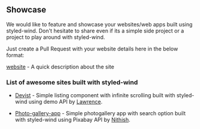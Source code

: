 ## Showcase

We would like to feature and showcase your websites/web apps built using styled-wind. Don't hesitate to share even if its a simple side project or a project to play around with styled-wind.

Just create a Pull Request with your website details here in the below format: 

[website](url) - A quick description about the site

### List of awesome sites built with styled-wind

- [Devist](https://elated-murdock-7486e9.netlify.app/) - Simple listing component with infinite scrolling built with styled-wind using demo API by [Lawrence](https://twitter.com/Lawrence4CODE). 

- [Photo-gallery-app](https://searchpic.netlify.app/) - Simple photogallery app with search option built with styled-wind using Pixabay API by [Nithish](https://twitter.com/NITHISH53029419).

